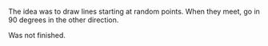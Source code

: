 The idea was to draw lines starting at random points. When they meet, go in 90 degrees
in the other direction.

Was not finished.
